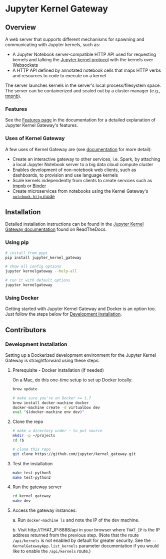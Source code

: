# Jupyter Kernel Gateway

## Overview
A web server that supports different mechanisms for spawning and
communicating with Jupyter kernels, such as:

* A Jupyter Notebook server-compatible HTTP API used for requesting kernels
  and talking the [Jupyter kernel protocol](https://jupyter-client.readthedocs.org/en/latest/messaging.html)
  with the kernels over Websockets
* A HTTP API defined by annotated notebook cells that maps HTTP verbs and
  resources to code to execute on a kernel

The server launches kernels in the server's local process/filesystem space.
The server can be containerized and scaled out by a cluster manager (e.g.,
[tmpnb](https://github.com/jupyter/tmpnb)).

### Features
See the [Features page](https://jupyter-kernel-gateway.readthedocs.org/en/latest/) in the 
documentation for a detailed explanation of Jupyter Kernel Gateway's
features.

### Uses of Kernel Gateway
A few uses of Kernel Gateway are (see [documentation](https://jupyter-kernel-gateway.readthedocs.org/en/latest/)
for more detail):
* Create an interactive gateway to other services, i.e. Spark, by attaching a
  local Jupyter Notebook server to a big data cloud compute cluster
* Enables development of non-notebook web clients, such as dashboards, to
  provision and use language kernels
* Scale kernels independently from clients to create services such as
  [tmpnb](https://github.com/jupyter/tmpnb) or [Binder](https://mybinder.org)
* Create microservices from notebooks using the Kernel Gateway's 
  [`notebook-http` mode](#notebook-http-mode)

## Installation

Detailed installation instructions can be found in the 
[Jupyter Kernel Gateway documentation](https://jupyter-kernel-gateway.readthedocs.org/en/latest/)
found on ReadTheDocs.

### Using pip

```bash
# install from pypi
pip install jupyter_kernel_gateway

# show all config options
jupyter kernelgateway --help-all

# run it with default options
jupyter kernelgateway
```
### Using Docker

Getting started with Jupyter Kernel Gateway and Docker is an option too.
Just follow the steps below for [Development Installation](#Development%20Installation).

## Contributors

### Development Installation

Setting up a Dockerized development environment for the Jupyter Kernel Gateway is
straightforward using these steps:

1. Prerequisite - Docker installation (if needed)

   On a Mac, do this one-time setup to set up Docker locally:

   ```bash
   brew update

   # make sure you're on Docker >= 1.7
   brew install docker-machine docker
   docker-machine create -d virtualbox dev
   eval "$(docker-machine env dev)"
   ```

2. Clone the repo

   ```bash
   # make a directory under ~ to put source
   mkdir -p ~/projects
   cd !$

   # clone this repo
   git clone https://github.com/jupyter/kernel_gateway.git
   ```
   
3. Test the installation

   ```bash
   make test-python3
   make test-python2
   ```

4. Run the gateway server

   ```bash
   cd kernel_gateway
   make dev
   ```

5. Access the gateway instances:

   a. Run `docker-machine ls` and note the IP of the dev machine.
   
   b. Visit http://THAT_IP:8888/api in your browser where `THAT_IP` is the IP
      address returned from the previous step. (Note that the 
      route `/api/kernels` is not enabled by default for greater security. See
      the `--KernelGatewayApp.list_kernels` parameter documentation if you
      would like to enable the `/api/kernels` route.)
